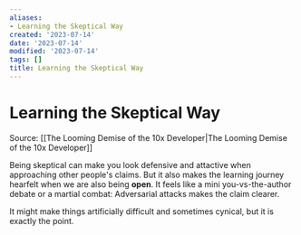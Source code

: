 ```yaml
---
aliases:
- Learning the Skeptical Way
created: '2023-07-14'
date: '2023-07-14'
modified: '2023-07-14'
tags: []
title: Learning the Skeptical Way
---
```


# Learning the Skeptical Way

Source: [[The Looming Demise of the 10x Developer|The Looming Demise of the 10x Developer]]

Being skeptical can make you look defensive and attactive when approaching other people's claims. But it also makes the learning journey hearfelt when we are also being **open**. It feels like a mini you-vs-the-author debate or a martial combat: Adversarial attacks makes the claim clearer.

It might make things artificially difficult and sometimes cynical, but it is exactly the point.